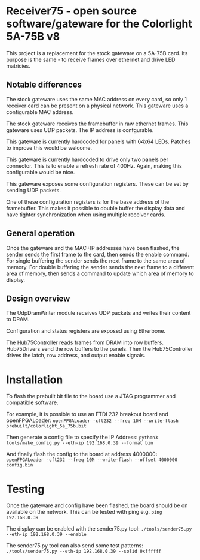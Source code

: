 # Receiver75 - open source software/gateware for the Colorlight 5A-75B v8

This project is a replacement for the stock gateware on a 5A-75B card. Its
purpose is the same - to receive frames over ethernet and drive LED matricies.

## Notable differences

The stock gateware uses the same MAC address on every card, so only 1 receiver
card can be present on a physical network. This gateware uses a configurable
MAC address.

The stock gateware receives the framebuffer in raw ethernet frames. This
gateware uses UDP packets. The IP address is confgurable.

This gateware is currently hardcoded for panels with 64x64 LEDs. Patches to
improve this would be welcome.

This gateware is currently hardcoded to drive only two panels per
connector. This is to enable a refresh rate of 400Hz. Again, making this
configurable would be nice.

This gateware exposes some configuration registers. These can be set by
sending UDP packets.

One of these configuration registers is for the base address of the
framebuffer. This makes it possible to double buffer the display data and
have tighter synchronization when using multiple receiver cards.

## General operation

Once the gateware and the MAC+IP addresses have been flashed, the sender
sends the first frame to the card, then sends the enable command. For single
buffering the sender sends the next frame to the same area of memory. For
double buffering the sender sends the next frame to a different area of
memory, then sends a command to update which area of memory to display.

## Design overview

The UdpDramWriter module receives UDP packets and writes their content to DRAM.

Configuration and status registers are exposed using Etherbone.

The Hub75Controller reads frames from DRAM into row buffers. Hub75Drivers
send the row buffers to the panels. Then the Hub75Controller drives the latch,
row address, and output enable signals.

# Installation

To flash the prebuilt bit file to the board use a JTAG programmer and
compatible software.

For example, it is possible to use an FTDI 232 breakout board and
openFPGALoader: `openFPGALoader -cft232 --freq 10M --write-flash
prebuilt/colorlight_5a_75b.bit`

Then generate a config file to specify the IP Address: `python3
tools/make_config.py --eth-ip 192.168.0.39 --format bin`

And finally flash the config to the board at address 4000000: `openFPGALoader
-cft232 --freq 10M --write-flash --offset 4000000 config.bin`

# Testing

Once the gateware and config have been flashed, the board should be on
available on the network. This can be tested with ping e.g. `ping 192.168.0.39`

The display can be enabled with the sender75.py tool: `./tools/sender75.py
--eth-ip 192.168.0.39 --enable`

The sender75.py tool can also send some test patterns: `./tools/sender75.py
--eth-ip 192.168.0.39 --solid 0xffffff`
